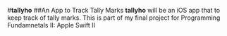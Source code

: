 #**tallyho**
##An App to Track Tally Marks
**tallyho** will be an iOS app that to keep track of tally marks. This is part of my final project for Programming Fundamnetals II: Apple Swift II

